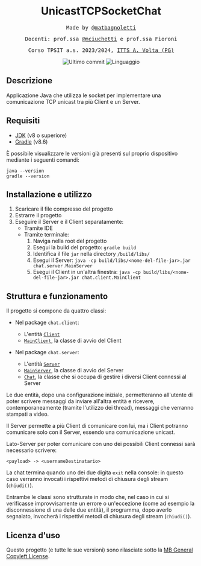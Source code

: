 <h1 align="center">UnicastTCPSocketChat</h1>

<p align="center" style="font-family: monospace">Made by <a href="https://github.com/matbagnoletti">@matbagnoletti</a></p>
<p align="center" style="font-family: monospace">Docenti: prof.ssa <a href="https://github.com/mciuchetti">@mciuchetti</a> e prof.ssa Fioroni</p>
<p align="center" style="font-family: monospace">Corso TPSIT a.s. 2023/2024, <a href="https://www.avoltapg.edu.it/">ITTS A. Volta (PG)</a></p>
<p align="center">
    <img src="https://img.shields.io/github/last-commit/matbagnoletti/UnicastTCPSocketChat?style=for-the-badge" alt="Ultimo commit">
    <img src="https://img.shields.io/github/languages/top/matbagnoletti/UnicastTCPSocketChat?style=for-the-badge" alt="Linguaggio">
</p>

## Descrizione
Applicazione Java che utilizza le socket per implementare una comunicazione TCP unicast tra più Client e un Server.

## Requisiti
- [JDK](https://www.oracle.com/it/java/technologies/downloads/) (v8 o superiore)
- [Gradle](https://gradle.org/install/) (v8.6)

È possibile visualizzare le versioni già presenti sul proprio dispositivo mediante i seguenti comandi:
```
java --version
gradle --version
```

## Installazione e utilizzo
1. Scaricare il file compresso del progetto
2. Estrarre il progetto
3. Eseguire il Server e il Client separatamente:
   - Tramite IDE
   - Tramite terminale:
     1. Naviga nella root del progetto
     2. Esegui la build del progetto: `gradle build`
     3. Identifica il file `jar` nella directory `/build/libs/`
     4. Esegui il Server: `java -cp build/libs/<nome-del-file-jar>.jar chat.server.MainServer`
     5. Esegui il Client in un'altra finestra: `java -cp build/libs/<nome-del-file-jar>.jar chat.client.MainClient`
     
## Struttura e funzionamento
Il progetto si compone da quattro classi:

- Nel package `chat.client`:
  - L'entità [`Client`](src/main/java/chat/client/Client.java)
  - [`MainClient`](src/main/java/chat/client/MainClient.java), la classe di avvio del Client

- Nel package `chat.server`:
  - L'entità [`Server`](src/main/java/chat/server/Server.java)
  - [`MainServer`](src/main/java/chat/server/MainServer.java), la classe di avvio del Server
  - [`Chat`](src/main/java/chat/server/Chat.java), la classe che si occupa di gestire i diversi Client connessi al Server

Le due entità, dopo una configurazione iniziale, permetteranno all'utente di poter scrivere messaggi da inviare all'altra entità e ricevere, contemporaneamente (tramite l'utilizzo dei thread), messaggi che verranno stampati a video.

Il Server permette a più Client di comunicare con lui, ma i Client potranno comunicare solo con il Server, essendo una comunicazione unicast.

Lato-Server per poter comunicare con uno dei possibili Client connessi sarà necessario scrivere:
```text
<payload> -> <usernameDestinatario>
```

La chat termina quando uno dei due digita `exit` nella console: in questo caso verranno invocati i rispettivi metodi di chiusura degli stream (`chiudi()`).

Entrambe le classi sono strutturate in modo che, nel caso in cui si verificasse improvvisamente un errore o un'eccezione (come ad esempio la disconnessione di una delle due entità), il programma, dopo averlo segnalato, invocherà i rispettivi metodi di chiusura degli stream (`chiudi()`).

## Licenza d'uso
Questo progetto (e tutte le sue versioni) sono rilasciate sotto la [MB General Copyleft License](LICENSE).